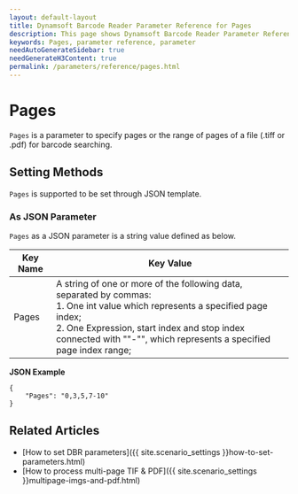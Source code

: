 ```yaml
---
layout: default-layout
title: Dynamsoft Barcode Reader Parameter Reference for Pages
description: This page shows Dynamsoft Barcode Reader Parameter Reference for Pages.
keywords: Pages, parameter reference, parameter
needAutoGenerateSidebar: true
needGenerateH3Content: true
permalink: /parameters/reference/pages.html
---
```



# Pages 

`Pages` is a parameter to specify pages or the range of pages of a file (.tiff or .pdf) for barcode searching.
    
## Setting Methods
`Pages` is supported to be set through JSON template.

### As JSON Parameter
`Pages` as a JSON parameter is a string value defined as below.   

| Key Name | Key Value |
| -------- | --------- |
| Pages | A string of one or more of the following data, separated by commas:<br>1. One int value which represents a specified page index;<br>2. One Expression, start index and stop index connected with ""-"", which represents a specified page index range; |


**JSON Example**   
```
{
    "Pages": "0,3,5,7-10"
}
```


<!--
## Impacts on Performance
### Speed
Searching barcodes on fewer pages may improve the Speed.

### Read Rate
Searching barcodes on more pages may improve the Read Rate.

### Accuracy
`Pages` has no influence on the Accuracy.

-->
## Related Articles
- [How to set DBR parameters]({{ site.scenario_settings }}how-to-set-parameters.html)
- [How to process multi-page TIF & PDF]({{ site.scenario_settings }}multipage-imgs-and-pdf.html)
